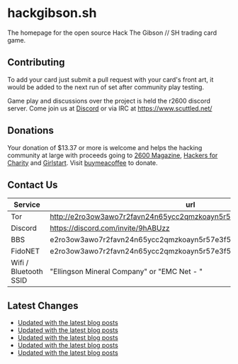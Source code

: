 # hackgibson.sh
The homepage for the open source Hack The Gibson // SH trading card game.


## Contributing

To add your card just submit a pull request with your card's front art, it would be added to the next run of set after community play testing.

Game play and discussions over the project is held the r2600 discord server. Come join us at [Discord](https://discord.com/invite/9hABUzz) or via IRC at https://www.scuttled.net/


## Donations

Your donation of $13.37 or more is welcome and helps the hacking community at large with proceeds going to [2600 Magazine](https://2600.com/), [Hackers for Charity](https://hackersforcharity.org) and [Girlstart](https://girlstart.org).  Visit [buymeacoffee](https://www.buymeacoffee.com/hackgibson.sh) to donate.


## Contact Us

Service | url
-|-
Tor | http://e2ro3ow3awo7r2favn24n65ycc2qmzkoayn5r57e3f56nvjwdcgg32ad.onion
Discord | https://discord.com/invite/9hABUzz
BBS | e2ro3ow3awo7r2favn24n65ycc2qmzkoayn5r57e3f56nvjwdcgg32ad.onion:23
FidoNET | e2ro3ow3awo7r2favn24n65ycc2qmzkoayn5r57e3f56nvjwdcgg32ad.onion:24554
Wifi / Bluetooth SSID | "Ellingson Mineral Company" or "EMC Net - <fidonet address>"

## Latest Changes
<!-- BLOG-POST-LIST:START -->
- [Updated with the latest blog posts](https://github.com/DFW2600/hackgibson.sh/commit/85b9fa0737bc0afbb89029b42108203b2bf17387)
- [Updated with the latest blog posts](https://github.com/DFW2600/hackgibson.sh/commit/2413d91a16c5a6b890413f4bafc84da6c58bc7f0)
- [Updated with the latest blog posts](https://github.com/DFW2600/hackgibson.sh/commit/49521dfe7f3ce8255329abc7bffb4cff08122ddf)
- [Updated with the latest blog posts](https://github.com/DFW2600/hackgibson.sh/commit/4daba9f2231c3d1cc72920d26627ccb64d6ba804)
- [Updated with the latest blog posts](https://github.com/DFW2600/hackgibson.sh/commit/5a2c5dc3aa3920c3fcf969a40eb0444d36003e3b)
<!-- BLOG-POST-LIST:END -->

